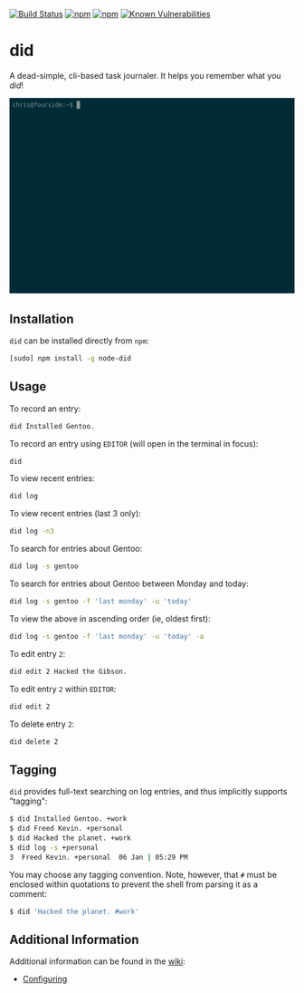 [![Build Status](https://travis-ci.org/chrisallenlane/node-did.svg)](https://travis-ci.org/chrisallenlane/node-did)
[![npm](https://img.shields.io/npm/v/node-did.svg)]()
[![npm](https://img.shields.io/npm/dt/node-did.svg)]()
[![Known Vulnerabilities](https://snyk.io/test/npm/node-did/badge.svg)](https://snyk.io/test/npm/node-did)

did
===
A dead-simple, cli-based task journaler. It helps you remember what you _did_!

![asciicast](./.github/asciicast.gif)

Installation
------------
`did` can be installed directly from `npm`:

```sh
[sudo] npm install -g node-did
```

Usage
-----
To record an entry:

```sh
did Installed Gentoo.
```

To record an entry using `EDITOR` (will open in the terminal in focus):

```sh
did
```

To view recent entries:

```sh
did log
```

To view recent entries (last 3 only):

```sh
did log -n3
```

To search for entries about Gentoo:

```sh
did log -s gentoo
```

To search for entries about Gentoo between Monday and today:

```sh
did log -s gentoo -f 'last monday' -u 'today'
```

To view the above in ascending order (ie, oldest first):

```sh
did log -s gentoo -f 'last monday' -u 'today' -a
```

To edit entry `2`:

```sh
did edit 2 Hacked the Gibson.
```

To edit entry `2` within `EDITOR`:

```sh
did edit 2
```

To delete entry `2`:

```sh
did delete 2
```

Tagging
-------
`did` provides full-text searching on log entries, and thus implicitly supports
"tagging":

```sh
$ did Installed Gentoo. +work
$ did Freed Kevin. +personal
$ did Hacked the planet. +work 
$ did log -s +personal
3  Freed Kevin. +personal  06 Jan | 05:29 PM
```

You may choose any tagging convention. Note, however, that `#` must be enclosed
within quotations to prevent the shell from parsing it as a comment:

```sh
$ did 'Hacked the planet. #work'
```

Additional Information
----------------------
Additional information can be found in the [wiki][]:

- [Configuring][]

[Configuring]: https://github.com/chrisallenlane/node-did/wiki/Configuring
[Supported Platforms]: https://github.com/chrisallenlane/node-did/wiki/Supported-Platforms
[wiki]: https://github.com/chrisallenlane/node-did/wiki

